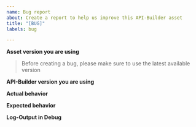 ```yaml
---
name: Bug report
about: Create a report to help us improve this API-Builder asset
title: "[BUG]"
labels: bug

---
```


**Asset version you are using**
> Before creating a bug, please make sure to use the latest available version

**API-Builder version you are using**


**Actual behavior**



**Expected behavior**


**Log-Output in Debug**
